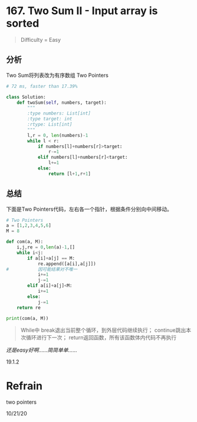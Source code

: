 # 167. Two Sum II - Input array is sorted
> Difficulty = Easy
## 分析

Two Sum将列表改为有序数组
Two Pointers

```python
# 72 ms, faster than 17.39%

class Solution:
	def twoSum(self, numbers, target):
		"""
		:type numbers: List[int]
		:type target: int
		:rtype: List[int]
		"""
		l,r = 0, len(numbers)-1
		while l < r:
			if numbers[l]+numbers[r]>target:
				r-=1
			elif numbers[l]+numbers[r]<target:
				l+=1
			else:
				return [l+1,r+1]
```

## 总结

下面是Two Pointers代码，左右各一个指针，根据条件分别向中间移动。
```python
# Two Pointers
a = [1,2,3,4,5,6]
M = 8

def com(a, M):
	i,j,re = 0,len(a)-1,[]
	while i<j:
		if a[i]+a[j] == M:
			re.append([a[i],a[j]])
#			因可能结果对不唯一
			i+=1
			j-=1
		elif a[i]+a[j]<M:
			i+=1
		else:
			j-=1
	return re

print(com(a, M))
```

> While中
> break退出当前整个循环，到外层代码继续执行；
> continue跳出本次循环进行下一次；
> return返回函数，所有该函数体内代码不再执行

*还是easy好啊……简简单单……*

19.1.2

# Refrain

two pointers

10/21/20